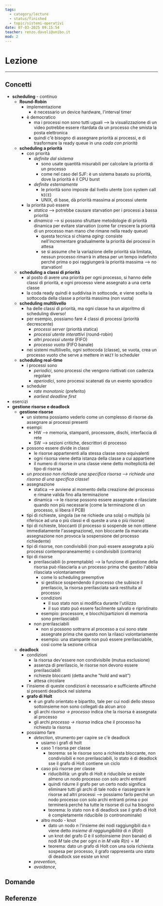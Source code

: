 ```yaml
---
tags:
  - category/lecture
  - status/finished
  - topic/sistemi-operativi
date: 07-03-2025 09:15:54
teacher: renzo.davoli@unibo.it
mod: 2
---
```

# Lezione
---
## Concetti
- **scheduling** - continuo
	- **Round-Robin**
		- implementazione
			- è necessario un device hardware, l'interval timer
		- è democratico
			- ma i processi non sono tutti uguali --> la visualizzazione di un video potrebbe essere ritardata da un processo che smista la posta elettronica
			- quindi c'è bisogno di assegnare priorità ai processi, e di trasformare la ready queue in una _coda con priorità_
	- **scheduling a priorità**
		- con priorità
			- _definite dal sistema_
				- sono usate quantità misurabili per calcolare la priorità di un processo
				- come nel caso del SJF: è un sistema basato su priorità, dove la priorità è il CPU burst
			- _definite esternamente_
				- le priorità sono imposte dal livello utente (con system call `NICE`)
				- UNIX, di base, dà priorità massima ai processi utente
		- la priorità può essere
			- _statica_ --> potrebbe causare starvation per i processi a bassa priorità
			- _dinamica_ --> si possono sfruttare metodologie di priorità dinamica per evitare starvation (come far crescere la priorità di un processo man mano che rimane nella ready queue)
				- questa tecnica si chiama _aging_: consiste nell'incrementare gradualmente la priorità dei processi in attesa
				- se si assume che la variazione delle priorità sia limitata, nessun processo rimarrà in attesa per un tempo indefinito perché prima o poi raggiungerà la priorità massima --> no starvation!
	- **scheduling a classi di priorità**
		- al posto di avere una priorità per ogni processo, si hanno delle classi di priorità, e ogni processo viene assegnato a una certa classe
		- la coda ready quindi è suddivisa in sottocode, e viene scelta la sottocoda della classe a priorità massima (non vuota)
	- **scheduling multilivello**
		- ha delle classi di priorità, ma ogni classe ha un algoritmo di scheduling diverso!
		- per esempio, possiamo fare 4 classi di processi (priorità decrescente)
			- _processi server_ (priorità statica)
			- _processi utente interattivi_ (round-robin)
			- _altri processi utente_ (FIFO)
			- _processo vuoto_ (FIFO banale)
		- nei sistemi multilivello, ogni sottocoda (classe), se vuota, crea un processo vuoto che serve a mettere in `WAIT` lo scheduler
	- **scheduling real-time**
		- i processi sono
			- _periodici_, sono processi che vengono riattivati con cadenza regolare
			- _aperiodici_, sono processi scatenati da un evento sporadico
		- scheduler
			- _rate monotonic_ (preferito)
			- _earliest deadline first_
- esercizi
- **gestione risorse e deadlock**
	- **gestione risorse**
		- un sistema possiamo vederlo come un complesso di risorse da assegnare ai processi presenti
		- esempi:
			- HW --> memoria, stampanti, processore, dischi, interfaccia di rete
			- SW --> sezioni critiche, descrittori di processo
		- possono essere divide in classi
			- le risorse appartenenti alla stessa classe sono equivalenti
			- ogni risorsa viene detta istanza della classe a cui appartiene
			- il numero di risorse in una classe viene detto molteplicità del tipo di risorsa
		- _un processo non richiede una specifica risorsa --> richiede una risorsa di una specifica classe_!
		- assegnazione
			- statica --> avviene al momento della creazione del processo e rimane valida fino alla terminazione
			- dinamica --> le risorse possono essere assegnate e rilasciate quando non più necessarie (come la terminazione di un processo, si libera il PCB)
		- tipi di richieste, singola (se ne richiede una sola) o multipla (si riferisce ad una o più classi e di queste a una o più risorse)
		- tipi di richieste, bloccanti (il processo si sospende se non ottiene immediatamente l'assegnazione), non bloccante (la mancata assegnazione non provoca la sospensione del processo richiedente)
		- tipi di risorse, non condivisibili (non può essere assegnata a più processi contemporaneamente) o condivisibili (contrario)
		- tipi di risorse
			- prerilasciabili (o preemptable) --> la funzione di gestione della risorsa può rilasciarla a un processo prima che questo l'abbia rilasciata volontariamente
				- come lo scheduling preemptive
				- si gestisce sospendendo il processo che subisce il prerilascio, la risorsa prerilasciata sarà restituita al processo
				- condizioni
					- il suo stato non si modifica durante l'utilizzo
					- il suo stato può essere facilmente salvato e ripristinato
				- esempio: processore, e blocchi/partizioni di memoria sono prerilasciabili
			- non prerilasciabili
				- non si possono sottrarre al processo a cui sono state assegnate prima che questo non la rilasci volontariamente
				- esempio: una stampante non può essere prerilasciabile, così come la sezione critica
	- **deadlock**
		- condizioni
			- la risorsa dev'essere non condivisibile (mutua esclusione)
			- assenza di prerilascio, le risorse non devono essere prerilasciabili
			- richieste bloccanti (detta anche "hold and wait")
			- attesa circolare
		- l'insieme di queste condizioni è necessario e sufficiente affinché si presenti deadlock nel sistema
		- **grafo di Holt**
			- è un grafo orientato e bipartito, tale per cui nodi dello stesso sottoinsieme non sono collegati da alcun arco
			- gli archi _risorsa -> processo_ indica che la risorsa è assegnata al processo
			- gli archi _processo -> risorsa_ indica che il processo ha richiesto la risorsa
		- possiamo fare
			- _detection_, strumento per capire se c'è deadlock
				- usiamo i grafi di holt
				- caso 1 risorsa per classe
					- teorema: se le risorse sono a richiesta bloccante, non condivisibili e non prerilasciabili, lo stato è di deadlock sse il grafo di Holt contiene un ciclo
				- caso più risorse per classe
					- riducibilità: un grafo di Holt è riducibile se esiste almeno un nodo processo con solo archi entranti
					- quindi ridurre il grafo per un certo nodo significa eliminare tutti gli archi di tale nodo e riassegnare le risorse ad altri processi --> possiamo farlo perché un nodo processo con solo archi entranti prima o poi terminerà perché ha tutte le risorse di cui ha bisogno
					- teorema: lo stato non è di deadlock sse il grafo di Holt è completamente riducibile (o contronominale)
				- altro modo - knot
					- dato un nodo $n$ l'insieme dei nodi raggiungibili da $n$ viene detto _insieme di raggiungibilità_ di $n$ ($R(n)$)
					- un knot del grafo $G$ è il sottoinsieme (non banale) di nodi $M$ tale che per ogni $n$ in $M$ vale $R(n) = M$
					- teorema: dato un grafo di Holt con una sola richiesta sospesa per processo, il grafo rappresenta uno stato di deadlock sse esiste un knot
			- _prevention_, 
			- _avoidance_, 

## Domande

## Referenze
